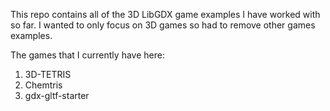 This repo contains all of the 3D LibGDX game examples I have worked with so far.
I wanted to only focus on 3D games so had to remove other games examples.


The games that I currently have here:
<ol>
    <li>3D-TETRIS</li>
    <li>Chemtris</li>
    <li>gdx-gltf-starter</li>
</ol>
